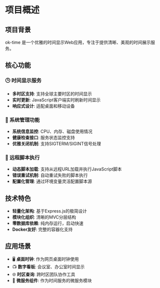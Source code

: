 # 项目概述

## 项目背景

ok-time 是一个优雅的时间显示Web应用，专注于提供清晰、美观的时间展示服务。

## 核心功能

### 🕒 时间显示服务
- **多时区支持**: 支持全球主要时区的时间显示
- **实时更新**: JavaScript客户端实时刷新时间显示
- **响应式设计**: 适配桌面和移动设备

### 🔧 系统管理功能
- **系统信息监控**: CPU、内存、磁盘使用情况
- **健康检查接口**: 服务状态监控支持
- **优雅关闭机制**: 支持SIGTERM/SIGINT信号处理

### 📜 远程脚本执行
- **动态脚本加载**: 支持从远程URL加载并执行JavaScript脚本
- **错误重试机制**: 自动重试失败的脚本执行
- **配置化管理**: 通过环境变量灵活配置脚本源

## 技术特色

- **轻量化架构**: 基于Express.js的极简设计
- **模块化组织**: 清晰的MVC分层结构
- **零数据库依赖**: 纯内存运行，启动快速
- **Docker友好**: 完整的容器化支持

## 应用场景

- 🖥️ **桌面时钟**: 作为网页桌面时钟使用
- 📺 **数字看板**: 会议室、办公室时间显示
- 🌐 **时区查询**: 跨时区团队协作工具
- 🔧 **微服务组件**: 作为时间服务的微服务模块
